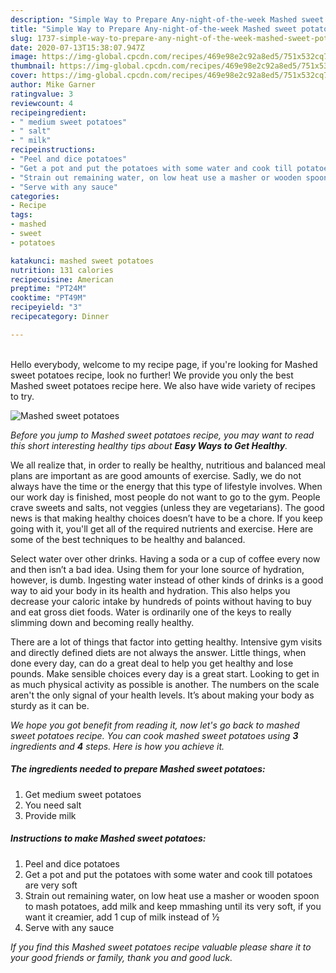 ```yaml
---
description: "Simple Way to Prepare Any-night-of-the-week Mashed sweet potatoes"
title: "Simple Way to Prepare Any-night-of-the-week Mashed sweet potatoes"
slug: 1737-simple-way-to-prepare-any-night-of-the-week-mashed-sweet-potatoes
date: 2020-07-13T15:38:07.947Z
image: https://img-global.cpcdn.com/recipes/469e98e2c92a8ed5/751x532cq70/mashed-sweet-potatoes-recipe-main-photo.jpg
thumbnail: https://img-global.cpcdn.com/recipes/469e98e2c92a8ed5/751x532cq70/mashed-sweet-potatoes-recipe-main-photo.jpg
cover: https://img-global.cpcdn.com/recipes/469e98e2c92a8ed5/751x532cq70/mashed-sweet-potatoes-recipe-main-photo.jpg
author: Mike Garner
ratingvalue: 3
reviewcount: 4
recipeingredient:
- " medium sweet potatoes"
- " salt"
- " milk"
recipeinstructions:
- "Peel and dice potatoes"
- "Get a pot and put the potatoes with some water and cook till potatoes are very soft"
- "Strain out remaining water, on low heat use a masher or wooden spoon to mash potatoes, add milk and keep mmashing until its very soft, if you want it creamier, add 1 cup of milk instead of ½"
- "Serve with any sauce"
categories:
- Recipe
tags:
- mashed
- sweet
- potatoes

katakunci: mashed sweet potatoes 
nutrition: 131 calories
recipecuisine: American
preptime: "PT24M"
cooktime: "PT49M"
recipeyield: "3"
recipecategory: Dinner

---
```

<br>
Hello everybody, welcome to my recipe page, if you're looking for Mashed sweet potatoes recipe, look no further! We provide you only the best Mashed sweet potatoes recipe here. We also have wide variety of recipes to try.
<br>


![Mashed sweet potatoes](https://img-global.cpcdn.com/recipes/469e98e2c92a8ed5/751x532cq70/mashed-sweet-potatoes-recipe-main-photo.jpg)

<i>Before you jump to Mashed sweet potatoes recipe, you may want to read this short interesting healthy tips about <strong>Easy Ways to Get Healthy</strong>.</i>

We all realize that, in order to really be healthy, nutritious and balanced meal plans are important as are good amounts of exercise. Sadly, we do not always have the time or the energy that this type of lifestyle involves. When our work day is finished, most people do not want to go to the gym. People crave sweets and salts, not veggies (unless they are vegetarians). The good news is that making healthy choices doesn’t have to be a chore. If you keep going with it, you'll get all of the required nutrients and exercise. Here are some of the best techniques to be healthy and balanced.

Select water over other drinks. Having a soda or a cup of coffee every now and then isn’t a bad idea. Using them for your lone source of hydration, however, is dumb. Ingesting water instead of other kinds of drinks is a good way to aid your body in its health and hydration. This also helps you decrease your caloric intake by hundreds of points without having to buy and eat gross diet foods. Water is ordinarily one of the keys to really slimming down and becoming really healthy.

There are a lot of things that factor into getting healthy. Intensive gym visits and directly defined diets are not always the answer. Little things, when done every day, can do a great deal to help you get healthy and lose pounds. Make sensible choices every day is a great start. Looking to get in as much physical activity as possible is another. The numbers on the scale aren't the only signal of your health levels. It’s about making your body as sturdy as it can be. 


<i>We hope you got benefit from reading it, now let's go back to mashed sweet potatoes recipe. You can cook mashed sweet potatoes using <strong>3</strong> ingredients and <strong>4</strong> steps. Here is how you achieve it.
</i>

##### The ingredients needed to prepare Mashed sweet potatoes:

1. Get  medium sweet potatoes
1. You need  salt
1. Provide  milk


##### Instructions to make Mashed sweet potatoes:

1. Peel and dice potatoes
1. Get a pot and put the potatoes with some water and cook till potatoes are very soft
1. Strain out remaining water, on low heat use a masher or wooden spoon to mash potatoes, add milk and keep mmashing until its very soft, if you want it creamier, add 1 cup of milk instead of ½
1. Serve with any sauce


<i>If you find this Mashed sweet potatoes recipe valuable please share it to your good friends or family, thank you and good luck.</i>
